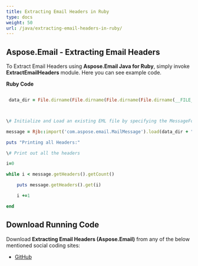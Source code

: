 ```yaml
---
title: Extracting Email Headers in Ruby
type: docs
weight: 50
url: /java/extracting-email-headers-in-ruby/
---
```


## **Aspose.Email - Extracting Email Headers**
To Extract Email Headers using **Aspose.Email Java for Ruby**, simply invoke **ExtractEmailHeaders** module. Here you can see example code.

**Ruby Code**

``` ruby

 data_dir = File.dirname(File.dirname(File.dirname(File.dirname(__FILE__)))) + '/data/'



\# Initialize and Load an existing EML file by specifying the MessageFormat

message = Rjb::import('com.aspose.email.MailMessage').load(data_dir + "Message.eml")

puts "Printing all Headers:"

\# Print out all the headers

i=0

while i < message.getHeaders().getCount()

    puts message.getHeaders().get(i)

    i +=1

end 

```
## **Download Running Code**
Download **Extracting Email Headers (Aspose.Email)** from any of the below mentioned social coding sites:

- [GitHub](https://github.com/aspose-email/Aspose.Email-for-Java/blob/master/Plugins/Aspose_Email_Java_for_Ruby/lib/asposeemailjava/Email/extractemailheaders.rb)
